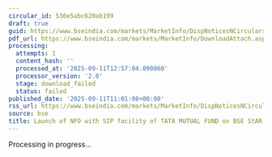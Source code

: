 ```yaml
---
circular_id: 536e5abc620ab199
draft: true
guid: https://www.bseindia.com/markets/MarketInfo/DispNoticesNCirculars.aspx?Noticeid={4A5B9ED0-5EF2-427C-9998-74383FDE52D2}&noticeno=20250911-16&dt=09/11/2025&icount=16&totcount=72&flag=0
pdf_url: https://www.bseindia.com/markets/MarketInfo/DownloadAttach.aspx?id=20250911-16&attachedId=
processing:
  attempts: 1
  content_hash: ''
  processed_at: '2025-09-11T12:57:04.090860'
  processor_version: '2.0'
  stage: download_failed
  status: failed
published_date: '2025-09-11T11:01:08+00:00'
rss_url: https://www.bseindia.com/markets/MarketInfo/DispNoticesNCirculars.aspx?Noticeid={4A5B9ED0-5EF2-427C-9998-74383FDE52D2}&noticeno=20250911-16&dt=09/11/2025&icount=16&totcount=72&flag=0
source: bse
title: Launch of NFO with SIP facility of TATA MUTUAL FUND on BSE StAR MF Platform
---
```


Processing in progress...